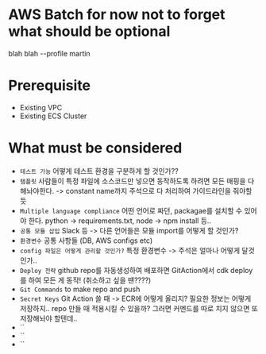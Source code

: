 # AWS Batch for now not to forget what should be optional

blah blah --profile martin

# Prerequisite

- Existing VPC
- Existing ECS Cluster

# What must be considered

- `테스트 가능` 어떻게 테스트 환경을 구분하게 할 것인가??
- `템플릿` 사람들이 특정 파일에 소스코드만 넣으면 동작하도록 하려면 모든 매핑을 다 해놔야한다. -> constant name까지 주석으로 다 처리하여 가이드라인을 줘야할 듯
- `Multiple language compliance` 어떤 언어로 짜던, packagae를 설치할 수 있어야 한다. python -> requirements.txt, node -> npm install 등..
- `공통 모듈 삽입` Slack 등 -> 다른 언어들은 모듈 import를 어떻게 할 것인가?
- `환경변수` 공통 사항들 (DB, AWS configs etc)
- `config 파일은 어떻게 관리할 것인가?` 특정 환경변수 -> 주석은 얼마나 어떻게 달것인가..
- `Deploy 전략` github repo를 자동생성하여 배포하면 GitAction에서 cdk deploy를 하여 모든 게 동작! (취소하고 싶을 떈????)
- `Git Commands` to make repo and push
- `Secret Keys` Git Action 쓸 때 -> ECR에 어떻게 올리지? 필요한 정보는 어떻게 저장하지.. repo 만들 때 적용시킬 수 있을까? 그러면 커멘드를 따로 치지 않으면 또 저장해놔야 할텐데..
- ``
- ``
- ``
